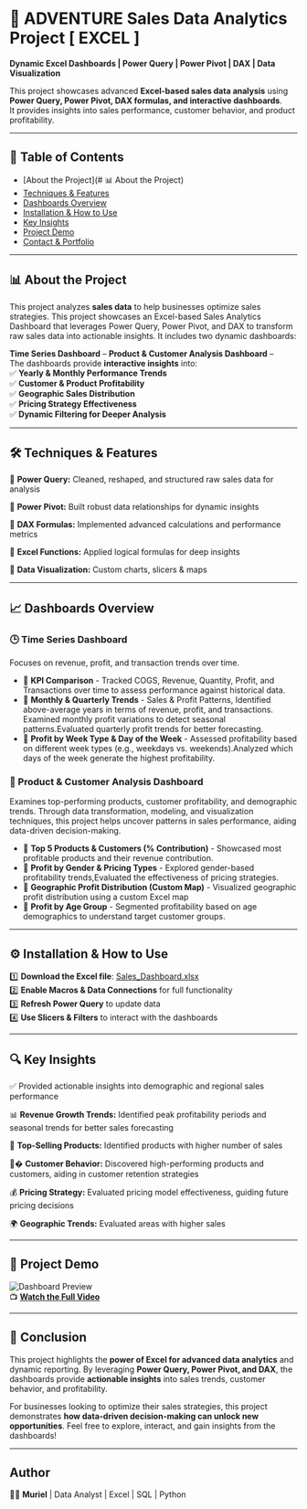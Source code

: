 
# 🚀  ADVENTURE Sales Data Analytics Project [ EXCEL ] 
**Dynamic Excel Dashboards | Power Query | Power Pivot | DAX | Data Visualization**  

This project showcases advanced **Excel-based sales data analysis** using **Power Query, Power Pivot, DAX formulas, and interactive dashboards**.  
It provides insights into sales performance, customer behavior, and product profitability.  

---

## 📌 Table of Contents  
- [About the Project](# 📊 About the Project)  
- [Techniques & Features](#techniques--features)  
- [Dashboards Overview](#dashboards-overview)  
- [Installation & How to Use](#installation--how-to-use)  
- [Key Insights](#key-insights)  
- [Project Demo](#project-demo)  
- [Contact & Portfolio](#contact--portfolio)  

---

## 📊 About the Project  
This project analyzes **sales data** to help businesses optimize sales strategies. This project showcases an Excel-based Sales Analytics Dashboard that leverages Power Query, Power Pivot, and DAX to transform raw sales data into actionable insights. It includes two dynamic dashboards:

**Time Series Dashboard** –
**Product & Customer Analysis Dashboard** –  
The dashboards provide **interactive insights** into:  
✅ **Yearly & Monthly Performance Trends**  
✅ **Customer & Product Profitability**  
✅ **Geographic Sales Distribution**  
✅ **Pricing Strategy Effectiveness**  
✅ **Dynamic Filtering for Deeper Analysis**  

---

## 🛠 Techniques & Features  
🔹 **Power Query:**  Cleaned, reshaped, and structured raw sales data for analysis 

🔹 **Power Pivot:** Built robust data relationships for dynamic insights 

🔹 **DAX Formulas:** Implemented advanced calculations and performance metrics  

🔹 **Excel Functions:** Applied logical formulas for deep insights 

🔹 **Data Visualization:** Custom charts, slicers & maps  

---

## 📈 Dashboards Overview  
### 🕒 Time Series Dashboard  
 Focuses on revenue, profit, and transaction trends over time.

- 📌 **KPI Comparison** - Tracked COGS, Revenue, Quantity, Profit, and Transactions over time to assess performance against historical data.
- 📌 **Monthly & Quarterly Trends** - Sales & Profit Patterns, Identified above-average years in terms of revenue, profit, and transactions. Examined monthly profit variations to detect seasonal patterns.Evaluated quarterly profit trends for better forecasting.
- 📌 **Profit by Week Type & Day of the Week** - Assessed profitability based on different week types (e.g., weekdays vs. weekends).Analyzed which days of the week generate the highest profitability.

### 🎯 Product & Customer Analysis Dashboard  
Examines top-performing products, customer profitability, and demographic trends.
Through data transformation, modeling, and visualization techniques, this project helps uncover patterns in sales performance, aiding data-driven decision-making.
- 📌 **Top 5 Products & Customers (% Contribution)**  -  Showcased most profitable products and their revenue contribution.
- 📌 **Profit by Gender & Pricing Types**  - Explored gender-based profitability trends,Evaluated the effectiveness of pricing strategies.
- 📌 **Geographic Profit Distribution (Custom Map)**  - Visualized geographic profit distribution using a custom Excel map
- 📌 **Profit by Age Group** - Segmented profitability based on age demographics to understand target customer groups. 

---

## ⚙️ Installation & How to Use  
1️⃣ **Download the Excel file**: [Sales_Dashboard.xlsx](#)  
2️⃣ **Enable Macros & Data Connections** for full functionality  
3️⃣ **Refresh Power Query** to update data  
4️⃣ **Use Slicers & Filters** to interact with the dashboards  

---

## 🔍 Key Insights
✅ Provided actionable insights into demographic and regional sales performance

📊 **Revenue Growth Trends:** Identified peak profitability periods and seasonal trends for better sales forecasting

🎯 **Top-Selling Products:** Identified products with higher number of sales  

🧑‍�️ **Customer Behavior:** Discovered high-performing products and customers, aiding in customer retention strategies 

💰 **Pricing Strategy:** Evaluated pricing model effectiveness, guiding future pricing decisions

🌍 **Geographic Trends:** Evaluated areas with higher sales  

---

## 🎥 Project Demo  
![Dashboard Preview](your_gif_link.gif)  
📺 **[Watch the Full Video](your_youtube_link)**  


---

## 🚀 Conclusion  
This project highlights the **power of Excel for advanced data analytics** and dynamic reporting. By leveraging **Power Query, Power Pivot, and DAX**, the dashboards provide **actionable insights** into sales trends, customer behavior, and profitability.  

For businesses looking to optimize their sales strategies, this project demonstrates **how data-driven decision-making can unlock new opportunities**. Feel free to explore, interact, and gain insights from the dashboards!  

---


## Author 
👩‍💻 **Muriel** | Data Analyst | Excel | SQL | Python  





